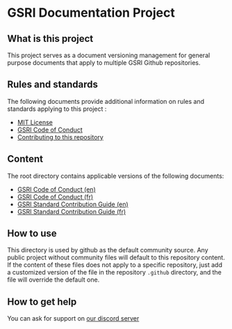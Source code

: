 # GSRI Documentation Project

## What is this project

This project serves as a document versioning management for general purpose documents that apply to multiple GSRI Github repositories.

## Rules and standards

The following documents provide additional information on rules and standards applying to this project :

   * [MIT License](./LICENSE)
   * [GSRI Code of Conduct](./CODE_OF_CONDUCT.md)
   * [Contributing to this repository](./CONTRIBUTING.md)

## Content

The root directory contains applicable versions of the following documents:
   * [GSRI Code of Conduct (en)](./CODE_OF_CONDUCT.md)
   * [GSRI Code of Conduct (fr)](./CODE_OF_CONDUCT_FR.md)
   * [GSRI Standard Contribution Guide (en)](./CONTRIBUTING.md)
   * [GSRI Standard Contribution Guide (fr)](./CONTRIBUTING_FR.md)

## How to use

This directory is used by github as the default community source. Any public project without community files will default to this repository content. If the content of these files does not apply to a specific repository, just add a customized version of the file in the repository `.github` directory, and the file will override the default one.

## How to get help

You can ask for support on [our discord server](https://discord.gg/bhMn4jd)
